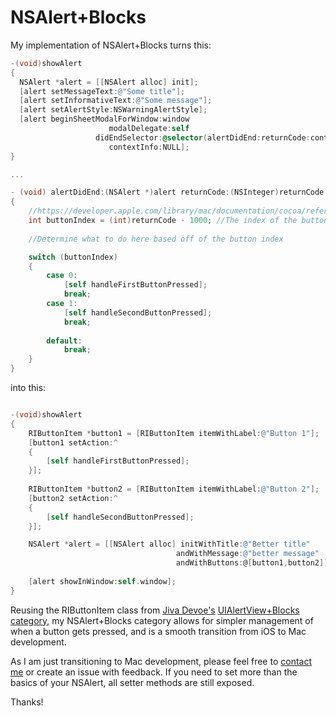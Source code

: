 NSAlert+Blocks
==============

My implementation of NSAlert+Blocks turns this:

```Objective-C
-(void)showAlert
{
  NSAlert *alert = [[NSAlert alloc] init];
  [alert setMessageText:@"Some title"];
  [alert setInformativeText:@"Some message"];
  [alert setAlertStyle:NSWarningAlertStyle];
  [alert beginSheetModalForWindow:window
                 	  modalDelegate:self
                   didEndSelector:@selector(alertDidEnd:returnCode:contextInfo:)
                      contextInfo:NULL];
}

...

- (void) alertDidEnd:(NSAlert *)alert returnCode:(NSInteger)returnCode contextInfo:(void *)contextInfo
{
    //https://developer.apple.com/library/mac/documentation/cocoa/reference/applicationkit/classes/NSAlert_Class/Reference/Reference.html#//apple_ref/doc/constant_group/Button_Return_Values
    int buttonIndex = (int)returnCode - 1000; //The index of the button pressed is 1000+ button number, so just subtract to get the index of the button that was pressed.
    
    //Determine what to do here based off of the button index

    switch (buttonIndex)
    {
        case 0:
            [self handleFirstButtonPressed];
            break;
        case 1:
            [self handleSecondButtonPressed];
            break;
            
        default:
            break;
    }
}


```

into this:

```Objective-C

-(void)showAlert
{
    RIButtonItem *button1 = [RIButtonItem itemWithLabel:@"Button 1"];
    [button1 setAction:^
    {
        [self handleFirstButtonPressed];
    }];
    
    RIButtonItem *button2 = [RIButtonItem itemWithLabel:@"Button 2"];
    [button2 setAction:^
    {
        [self handleSecondButtonPressed];
    }];

    NSAlert *alert = [[NSAlert alloc] initWithTitle:@"Better title"    
                                     andWithMessage:@"better message"    
                                     andWithButtons:@[button1,button2]];
                                 
    [alert showInWindow:self.window]; 
}
```

Reusing the RIButtonItem class from [Jiva Devoe's](http://www.random-ideas.net/) [UIAlertView+Blocks category](https://github.com/jivadevoe/UIAlertView-Blocks),
my NSAlert+Blocks category allows for simpler management of when a button gets pressed, and is a smooth transition from iOS to Mac development.

As I am just transitioning to Mac development, please feel free to [contact me](https://twitter.com/willchilcutt) or create an issue with feedback. If you need to set more than the basics of your NSAlert, all setter methods are still exposed.

Thanks!
